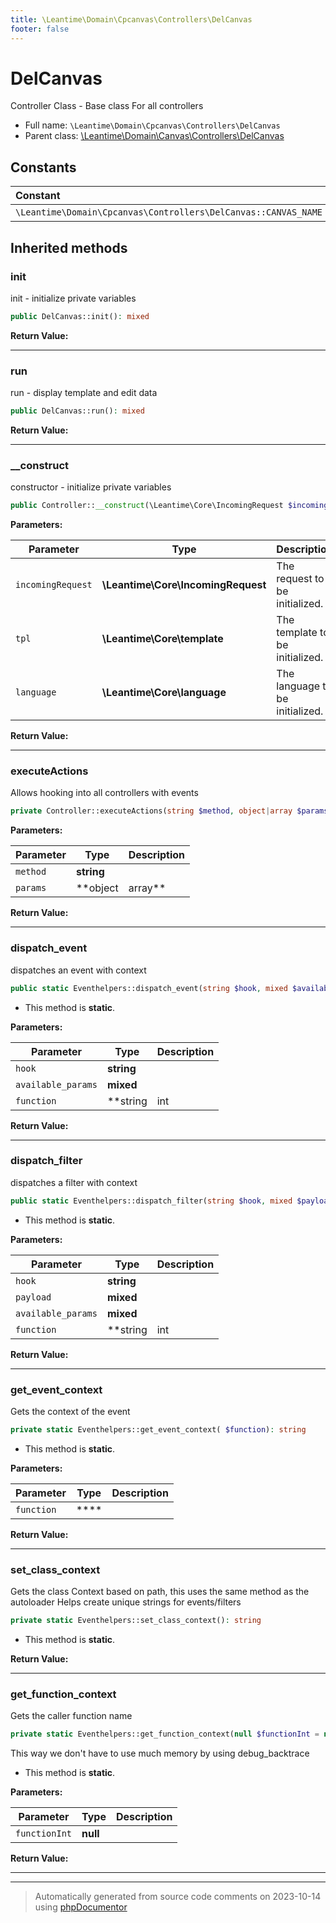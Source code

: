 ```yaml
---
title: \Leantime\Domain\Cpcanvas\Controllers\DelCanvas
footer: false
---
```


# DelCanvas

Controller Class - Base class For all controllers



* Full name: `\Leantime\Domain\Cpcanvas\Controllers\DelCanvas`
* Parent class: [\Leantime\Domain\Canvas\Controllers\DelCanvas](../../Canvas/Controllers/DelCanvas.md)



## Constants

| Constant | Type | Value |
|:---      |:---  |:---   |
|`\Leantime\Domain\Cpcanvas\Controllers\DelCanvas::CANVAS_NAME`||&#039;cp&#039;|



## Inherited methods

### init

init - initialize private variables

```php
public DelCanvas::init(): mixed
```









**Return Value:**





---
### run

run - display template and edit data

```php
public DelCanvas::run(): mixed
```









**Return Value:**





---
### __construct

constructor - initialize private variables

```php
public Controller::__construct(\Leantime\Core\IncomingRequest $incomingRequest, \Leantime\Core\template $tpl, \Leantime\Core\language $language): mixed
```








**Parameters:**

| Parameter | Type | Description |
|-----------|------|-------------|
| `incomingRequest` | **\Leantime\Core\IncomingRequest** | The request to be initialized. |
| `tpl` | **\Leantime\Core\template** | The template to be initialized. |
| `language` | **\Leantime\Core\language** | The language to be initialized. |


**Return Value:**





---
### executeActions

Allows hooking into all controllers with events

```php
private Controller::executeActions(string $method, object|array $params): void
```








**Parameters:**

| Parameter | Type | Description |
|-----------|------|-------------|
| `method` | **string** |  |
| `params` | **object|array** |  |


**Return Value:**





---
### dispatch_event

dispatches an event with context

```php
public static Eventhelpers::dispatch_event(string $hook, mixed $available_params = [], string|int|null $function = null): void
```



* This method is **static**.




**Parameters:**

| Parameter | Type | Description |
|-----------|------|-------------|
| `hook` | **string** |  |
| `available_params` | **mixed** |  |
| `function` | **string|int|null** |  |


**Return Value:**





---
### dispatch_filter

dispatches a filter with context

```php
public static Eventhelpers::dispatch_filter(string $hook, mixed $payload, mixed $available_params = [], string|int|null $function = null): mixed
```



* This method is **static**.




**Parameters:**

| Parameter | Type | Description |
|-----------|------|-------------|
| `hook` | **string** |  |
| `payload` | **mixed** |  |
| `available_params` | **mixed** |  |
| `function` | **string|int|null** |  |


**Return Value:**





---
### get_event_context

Gets the context of the event

```php
private static Eventhelpers::get_event_context( $function): string
```



* This method is **static**.




**Parameters:**

| Parameter | Type | Description |
|-----------|------|-------------|
| `function` | **** |  |


**Return Value:**





---
### set_class_context

Gets the class Context based on path, this uses the same method as the autoloader
Helps create unique strings for events/filters

```php
private static Eventhelpers::set_class_context(): string
```



* This method is **static**.





**Return Value:**





---
### get_function_context

Gets the caller function name

```php
private static Eventhelpers::get_function_context(null $functionInt = null): string
```

This way we don't have to use much memory by using debug_backtrace

* This method is **static**.




**Parameters:**

| Parameter | Type | Description |
|-----------|------|-------------|
| `functionInt` | **null** |  |


**Return Value:**





---


---
> Automatically generated from source code comments on 2023-10-14 using [phpDocumentor](http://www.phpdoc.org/)
